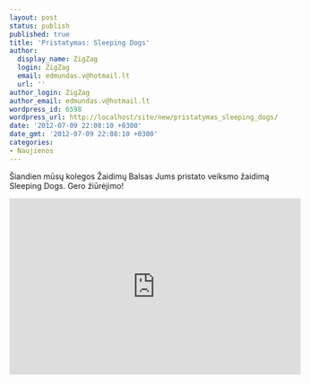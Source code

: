 ```yaml
---
layout: post
status: publish
published: true
title: 'Pristatymas: Sleeping Dogs'
author:
  display_name: ZigZag
  login: ZigZag
  email: edmundas.v@hotmail.lt
  url: ''
author_login: ZigZag
author_email: edmundas.v@hotmail.lt
wordpress_id: 6598
wordpress_url: http://localhost/site/new/pristatymas_sleeping_dogs/
date: '2012-07-09 22:08:10 +0300'
date_gmt: '2012-07-09 22:08:10 +0300'
categories:
- Naujienos
---
```

<p>
	&Scaron;iandien mūsų kolegos Žaidimų Balsas Jums pristato veiksmo žaidimą Sleeping Dogs. Gero žiūrėjimo!</p>
<p>
	<iframe allowfullscreen="" frameborder="0" height="315" src="http://www.youtube.com/embed/tkrFZDIwN9A" width="520"></iframe></p>
